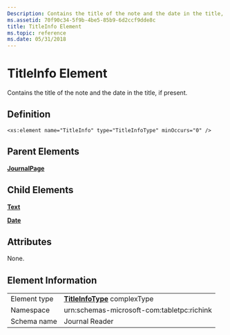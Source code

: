 ```yaml
---
Description: Contains the title of the note and the date in the title, if present.
ms.assetid: 70f90c34-5f9b-4be5-85b9-6d2ccf9dde8c
title: TitleInfo Element
ms.topic: reference
ms.date: 05/31/2018
---
```


# TitleInfo Element

Contains the title of the note and the date in the title, if present.

## Definition

``` syntax
<xs:element name="TitleInfo" type="TitleInfoType" minOccurs="0" />
```

## Parent Elements

[**JournalPage**](journalpage-element.md)

## Child Elements

[**Text**](text-element.md)

[**Date**](date-element.md)

## Attributes

None.

## Element Information



|              |                                                                 |
|--------------|-----------------------------------------------------------------|
| Element type | [**TitleInfoType**](titleinfotype-complex-type.md) complexType |
| Namespace    | urn:schemas-microsoft-com:tabletpc:richink                      |
| Schema name  | Journal Reader                                                  |



 

 

 



